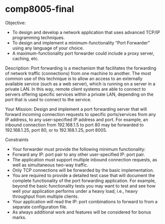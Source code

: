 comp8005-final
================

Objective:
- To design and develop a network application that uses advanced TCP/IP programming techniques.
- To design and implement a minimum-functionality “Port Forwarder” using any language of your choice.
- A maximum-functionality port forwarder could include a proxy server, caching, etc.

Description:
Port forwarding is a mechanism that facilitates the forwarding of network traffic (connections) from one machine to another. The most common use of this technique is to allow an access to an externally available service (such as a web server), which is running on a server in a private LAN. In this way, remote client systems are able to connect to servers offering specific services within a private LAN, depending on the port that is used to connect to the service.

Your Mission:
Design and implement a port forwarding server that will forward incoming connection requests to specific ports/services from any IP address, to any user-specified IP address and port. For example, an inbound connection from 192.168.1.5 to port 80 may be forwarded to 192.168.1.25, port 80, or to 192.168.1.25, port 8005.

Constraints
- Your forwarder must provide the following minimum functionality:
- Forward any IP: port pair to any other user-specified IP: port pair.
- The application must support multiple inbound connection requests, as well as simultaneous two-way traffic.
- Only TCP connections will be forwarded by the basic implementation.
- You are required to provide a detailed test case that will document the complete functionality of the port forwarding application. For example, beyond the basic functionality tests you may want to test and see how well your application performs under a heavy load, i.e., heavy throughput from multiple clients.
- Your application will read the IP: port combinations to forward to from a separate configuration file.
- As always additional work and features will be considered for bonus marks.